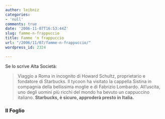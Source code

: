 ```yaml
---
author: leibniz
categories:
- 'null'
comments: true
date: '2006-11-07T16:53:44Z'
slug: famme-n-frappuccio
title: Famme 'n frappuccio
url: "/2006/11/07/famme-n-frappuccio/"
wordpress_id: 2324

---
```

Se lo scrive Alta Società: 

> Viaggio a Roma in incognito di Howard Schultz, proprietario e fondatore di Starbucks. Il tycoon ha visitato la cappella Sistina in compagnia della bellissima moglie e di Fabrizio Lombardo. All’uscita, uno degli uomini più ricchi del mondo ha bevuto un cappuccino italiano. **Starbucks, è sicuro, approderà presto in Italia.**

### Il Foglio
